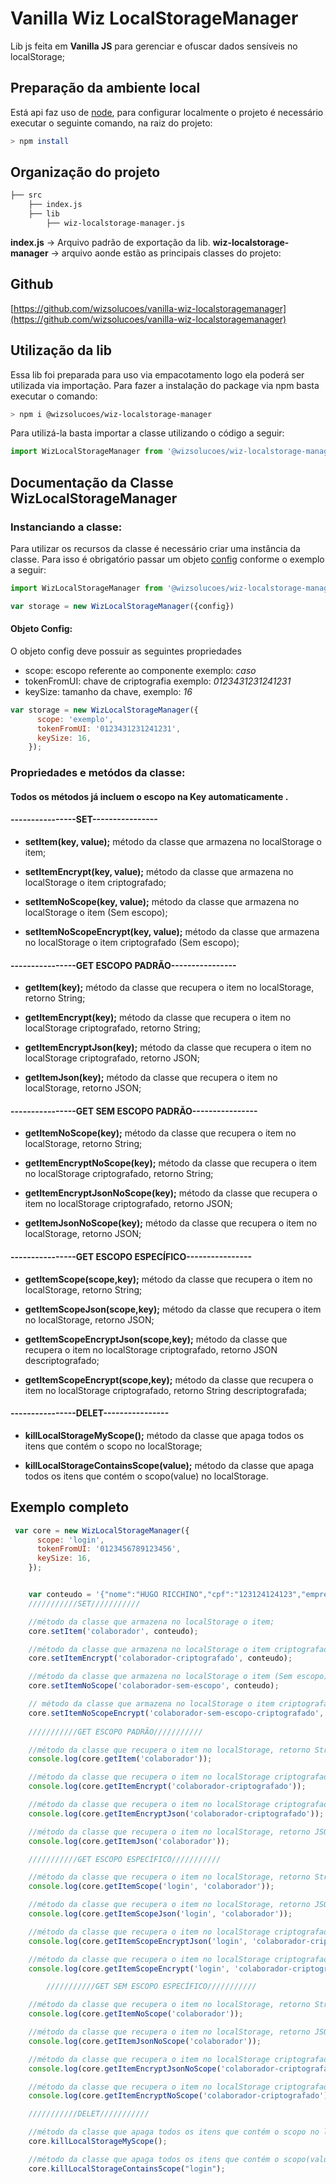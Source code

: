 # Vanilla Wiz LocalStorageManager

Lib js feita em **Vanilla JS** para gerenciar e ofuscar dados sensíveis no localStorage;

## Preparação da ambiente local

Está api faz uso de [node](https://nodejs.org/en/), para configurar localmente o projeto é necessário executar o seguinte comando, na raiz do projeto:

```bash
> npm install
```

## Organização do projeto

```bash
├── src
    ├── index.js
    ├── lib
        ├── wiz-localstorage-manager.js
```

**index.js** -> Arquivo padrão de exportação da lib.
**wiz-localstorage-manager** -> arquivo aonde estão as principais classes do projeto:

## Github

[https://github.com/wizsolucoes/vanilla-wiz-localstoragemanager](https://github.com/wizsolucoes/vanilla-wiz-localstoragemanager)

## Utilização da lib

Essa lib foi preparada para uso via empacotamento logo ela poderá ser utilizada via importação. Para fazer a instalação do package via npm basta executar o comando:

```bash
> npm i @wizsolucoes/wiz-localstorage-manager
```

Para utilizá-la basta importar a classe utilizando o código a seguir:

```js
import WizLocalStorageManager from '@wizsolucoes/wiz-localstorage-manager';
```

## Documentação da Classe **WizLocalStorageManager**

### Instanciando a classe:

Para utilizar os recursos da classe é necessário criar uma instância da classe. Para isso é obrigatório passar um objeto [config](#objeto-config) conforme o exemplo a seguir:

```js
import WizLocalStorageManager from '@wizsolucoes/wiz-localstorage-manager';

var storage = new WizLocalStorageManager({config})

```

#### Objeto Config:

O objeto config deve possuir as seguintes propriedades

* scope: escopo referente ao componente exemplo: *caso* 
* tokenFromUI: chave de criptografia exemplo: *0123431231241231*
* keySize: tamanho da chave, exemplo: *16*


```js
var storage = new WizLocalStorageManager({
      scope: 'exemplo',
      tokenFromUI: '0123431231241231',
      keySize: 16,
    });
```


### Propriedades e metódos da classe:
#### Todos os métodos já incluem o escopo na Key automaticamente .
#### ----------------SET----------------
* **setItem(key, value);** método da classe que armazena no localStorage o item;

* **setItemEncrypt(key, value);** método da classe que armazena no localStorage o item criptografado;

* **setItemNoScope(key, value);** método da classe que armazena no localStorage o item (Sem escopo);

* **setItemNoScopeEncrypt(key, value);** método da classe que armazena no localStorage o item criptografado (Sem escopo);

#### ----------------GET ESCOPO PADRÃO----------------
* **getItem(key);** método da classe que recupera o item no localStorage, retorno String;

* **getItemEncrypt(key);** método da classe que recupera o item no localStorage criptografado, retorno String;

* **getItemEncryptJson(key);** método da classe que recupera o item no localStorage criptografado, retorno JSON;
* **getItemJson(key);** método da classe que recupera o item no localStorage, retorno JSON;

#### ----------------GET SEM ESCOPO PADRÃO----------------
* **getItemNoScope(key);** método da classe que recupera o item no localStorage, retorno String;

* **getItemEncryptNoScope(key);** método da classe que recupera o item no localStorage criptografado, retorno String;

* **getItemEncryptJsonNoScope(key);** método da classe que recupera o item no localStorage criptografado, retorno JSON;
* **getItemJsonNoScope(key);** método da classe que recupera o item no localStorage, retorno JSON;

#### ----------------GET ESCOPO ESPECÍFICO----------------

* **getItemScope(scope,key);** método da classe que recupera o item no localStorage, retorno String;

* **getItemScopeJson(scope,key);** método da classe que recupera o item no localStorage, retorno JSON;

* **getItemScopeEncryptJson(scope,key);** método da classe que recupera o item no localStorage criptografado, retorno JSON descriptografado;

* **getItemScopeEncrypt(scope,key);** método da classe que recupera o item no localStorage criptografado, retorno String descriptografada;


#### ----------------DELET----------------
* **killLocalStorageMyScope();** método da classe que apaga todos os itens que contém  o scopo no localStorage;

* **killLocalStorageContainsScope(value);** método da classe que apaga todos os itens que contém o scopo(value) no localStorage.



## Exemplo completo

```js
 var core = new WizLocalStorageManager({
      scope: 'login',
      tokenFromUI: '0123456789123456',
      keySize: 16,
    });


    var conteudo = '{"nome":"HUGO RICCHINO","cpf":"123124124123","empresa":"WIZ SOLUÇÕES E CORRETAGEM DE SEGUROS S/A.","matricula":"123","situacao":"ATIVIDADE NORMAL"}';
    ///////////SET///////////

    //método da classe que armazena no localStorage o item;
    core.setItem('colaborador', conteudo);

    //método da classe que armazena no localStorage o item criptografado;
    core.setItemEncrypt('colaborador-criptografado', conteudo);

    //método da classe que armazena no localStorage o item (Sem escopo);
    core.setItemNoScope('colaborador-sem-escopo', conteudo);

    // método da classe que armazena no localStorage o item criptografado (Sem escopo);
    core.setItemNoScopeEncrypt('colaborador-sem-escopo-criptografado', conteudo);
    
    ///////////GET ESCOPO PADRÃO///////////

    //método da classe que recupera o item no localStorage, retorno String;
    console.log(core.getItem('colaborador'));

    //método da classe que recupera o item no localStorage criptografado, retorno String;
    console.log(core.getItemEncrypt('colaborador-criptografado'));

    //método da classe que recupera o item no localStorage criptografado, retorno JSON;
    console.log(core.getItemEncryptJson('colaborador-criptografado'));

    //método da classe que recupera o item no localStorage, retorno JSON.
    console.log(core.getItemJson('colaborador'));

    ///////////GET ESCOPO ESPECÍFICO///////////

    //método da classe que recupera o item no localStorage, retorno String;
    console.log(core.getItemScope('login', 'colaborador'));

    //método da classe que recupera o item no localStorage, retorno JSON;
    console.log(core.getItemScopeJson('login', 'colaborador'));

    //método da classe que recupera o item no localStorage criptografado, retorno JSON descriptografado;
    console.log(core.getItemScopeEncryptJson('login', 'colaborador-criptografado'));

    //método da classe que recupera o item no localStorage criptografado, retorno String descriptografada;
    console.log(core.getItemScopeEncrypt('login', 'colaborador-criptografado'));

        ///////////GET SEM ESCOPO ESPECÍFICO///////////

    //método da classe que recupera o item no localStorage, retorno String;
    console.log(core.getItemNoScope('colaborador'));

    //método da classe que recupera o item no localStorage, retorno JSON;
    console.log(core.getItemJsonNoScope('colaborador'));

    //método da classe que recupera o item no localStorage criptografado, retorno JSON descriptografado;
    console.log(core.getItemEncryptJsonNoScope('colaborador-criptografado'));

    //método da classe que recupera o item no localStorage criptografado, retorno String descriptografada;
    console.log(core.getItemEncryptNoScope('colaborador-criptografado'));

    ///////////DELET///////////

    //método da classe que apaga todos os itens que contém o scopo no localStorage;
    core.killLocalStorageMyScope();

    //método da classe que apaga todos os itens que contém o scopo(value) no localStorage.
    core.killLocalStorageContainsScope("login");


```
